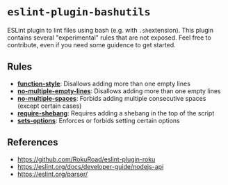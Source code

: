 # `eslint-plugin-bashutils`

ESLint plugin to lint files using bash (e.g. with `.sh`extension). This plugin contains several "experimental" rules that are not exposed. Feel free to contribute, even if you need some guidence to get started.

## Rules

- [**function-style**](./docs/function-style.md): Disallows adding more than one empty lines
- [**no-multiple-empty-lines**](./docs/no-multiple-empty-lines.md): Disallows adding more than one empty lines
- [**no-multiple-spaces**](./docs/no-multiple-spaces.md): Forbids adding multiple consecutive spaces (except certain cases)
- [**require-shebang**](./docs/require-shebang.md): Requires adding a shebang in the top of the script
- [**sets-options**](./docs/sets-options.md): Enforces or forbids setting certain options

## References

- https://github.com/RokuRoad/eslint-plugin-roku
- https://eslint.org/docs/developer-guide/nodejs-api
- https://eslint.org/parser/
